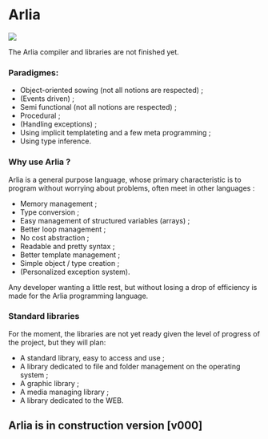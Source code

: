 # Arlia

![](https://image.ibb.co/fS0hBT/arlico.png)

The Arlia compiler and libraries are not finished yet.

### Paradigmes:

 - Object-oriented sowing (not all notions are respected) ;
 - (Events driven) ;
 - Semi functional (not all notions are respected) ;
 - Procedural ;
 - (Handling exceptions) ;
 - Using implicit templateting and a few meta programming ;
 - Using type inference.
 

### Why use Arlia ?

Arlia is a general purpose language, whose primary characteristic is to program without worrying about problems, often meet in other languages :

 - Memory management ;
 - Type conversion ;
 - Easy management of structured variables (arrays) ;
 - Better loop management ;
 - No cost abstraction ;
 - Readable and pretty syntax ;
 - Better template management ;
 - Simple object / type creation ;
 - (Personalized exception system).

Any developer wanting a little rest, but without losing a drop of efficiency is made for the Arlia programming language.

### Standard libraries

For the moment, the libraries are not yet ready given the level of progress of the project, but they will plan:

 - A standard library, easy to access and use ;
 - A library dedicated to file and folder management on the operating system ;
 - A graphic library ;
 - A media managing library ;
 - A library dedicated to the WEB.
 
## Arlia is in construction version [v000]
